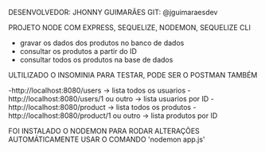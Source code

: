 DESENVOLVEDOR:  JHONNY GUIMARÃES
GIT: @jguimaraesdev


PROJETO NODE COM EXPRESS, SEQUELIZE, NODEMON, SEQUELIZE CLI

- gravar os dados dos produtos no banco de dados
- consultar os produtos a partir do ID
- consultar todos os produtos na base de dados

ULTILIZADO O INSOMINIA PARA TESTAR, PODE SER O POSTMAN TAMBÉM

-http://localhost:8080/users -> lista todos os usuarios
-http://localhost:8080/users/1 ou  outro -> lista usuarios por ID
-http://localhost:8080/product -> lista todos os produtos
-http://localhost:8080/product/1 ou  outro -> lista produtos por ID


FOI INSTALADO O NODEMON PARA RODAR ALTERAÇÕES AUTOMÁTICAMENTE
USAR O COMANDO 'nodemon app.js'